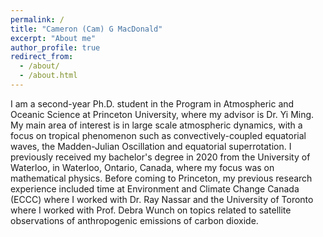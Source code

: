 ```yaml
---
permalink: /
title: "Cameron (Cam) G MacDonald"
excerpt: "About me"
author_profile: true
redirect_from: 
  - /about/
  - /about.html
---
```


I am a second-year Ph.D. student in the Program in Atmospheric and Oceanic Science at Princeton University, where my advisor is Dr. Yi Ming. My main area of interest is in large scale atmospheric dynamics, with a focus on tropical phenomenon such as convectively-coupled equatorial waves, the Madden-Julian Oscillation and equatorial superrotation. I previously received my bachelor's degree in 2020 from the University of Waterloo, in Waterloo, Ontario, Canada, where my focus was on mathematical physics. Before coming to Princeton, my previous research experience included time at Environment and Climate Change Canada (ECCC) where I worked with Dr. Ray Nassar and the University of Toronto where I worked with Prof. Debra Wunch on topics related to satellite observations of anthropogenic emissions of carbon dioxide. 
